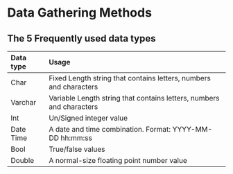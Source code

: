 # Data Gathering Methods

## The 5 Frequently used data types

| Data type | Usage |
| :--- | :--- |
| Char | Fixed Length string that contains letters, numbers and characters |
| Varchar | Variable Length string that contains letters, numbers and characters |
| Int | Un/Signed integer value |
| Date Time | A date and time combination. Format: YYYY-MM-DD hh:mm:ss |
| Bool | True/false values |
| Double | A normal-size floating point number value |


